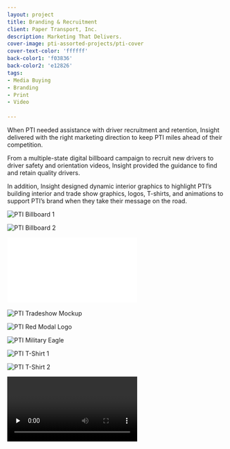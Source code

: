 ```yaml
---
layout: project
title: Branding & Recruitment
client: Paper Transport, Inc.
description: Marketing That Delivers.
cover-image: pti-assorted-projects/pti-cover
cover-text-color: 'ffffff'
back-color1: 'f03836'
back-color2: 'e12826'
tags:
- Media Buying
- Branding
- Print
- Video

---
```


When PTI needed assistance with driver recruitment and retention, Insight delivered with the right marketing direction to keep PTI miles ahead of their competition.

From a multiple-state digital billboard campaign to recruit new drivers to driver safety and orientation videos, Insight provided the guidance to find and retain quality drivers.

In addition, Insight designed dynamic interior graphics to highlight PTI’s building interior and trade show graphics, logos, T-shirts, and animations to support PTI’s brand when they take their message on the road.


<div class="images">

<img class="half first fit" data-aos="fade-up" data-featherlight="/img/projects/pti-assorted-projects/pti-billboard-mockup-one.jpg"
alt="PTI Billboard 1" src="/img/projects/pti-assorted-projects/pti-billboard-mockup-one.jpg"
srcset="/img/projects/pti-assorted-projects/pti-billboard-mockup-one-2400.jpg 2400w,
/img/projects/pti-assorted-projects/pti-billboard-mockup-one-1800.jpg 1800w,
/img/projects/pti-assorted-projects/pti-billboard-mockup-one-1200.jpg 1200w,
/img/projects/pti-assorted-projects/pti-billboard-mockup-one-900.jpg 900w,
/img/projects/pti-assorted-projects/pti-billboard-mockup-one-600.jpg 600w,
/img/projects/pti-assorted-projects/pti-billboard-mockup-one-400.jpg 400w" />

<img class="half last fit" data-aos="fade-up" data-featherlight="/img/projects/pti-assorted-projects/pti-billboard-mockup-two.jpg"
alt="PTI Billboard 2" src="/img/projects/pti-assorted-projects/pti-billboard-mockup-two.jpg"
srcset="/img/projects/pti-assorted-projects/pti-billboard-mockup-two-2400.jpg 2400w,
/img/projects/pti-assorted-projects/pti-billboard-mockup-two-1800.jpg 1800w,
/img/projects/pti-assorted-projects/pti-billboard-mockup-two-1200.jpg 1200w,
/img/projects/pti-assorted-projects/pti-billboard-mockup-two-900.jpg 900w,
/img/projects/pti-assorted-projects/pti-billboard-mockup-two-600.jpg 600w,
/img/projects/pti-assorted-projects/pti-billboard-mockup-two-400.jpg 400w" />

</div>

<iframe src="//www.youtube.com/embed/HyTetqJWkyk" frameborder="0" allowfullscreen></iframe>


<div class="images">

<img class="full fit" data-aos="fade-up" data-featherlight="/img/projects/pti-assorted-projects/pti-tradeshow-mockup.jpg"
alt="PTI Tradeshow Mockup" src="/img/projects/pti-assorted-projects/pti-tradeshow-mockup.jpg"
srcset="/img/projects/pti-assorted-projects/pti-tradeshow-mockup-2400.jpg 2400w,
/img/projects/pti-assorted-projects/pti-tradeshow-mockup-1800.jpg 1800w,
/img/projects/pti-assorted-projects/pti-tradeshow-mockup-1200.jpg 1200w,
/img/projects/pti-assorted-projects/pti-tradeshow-mockup-900.jpg 900w,
/img/projects/pti-assorted-projects/pti-tradeshow-mockup-600.jpg 600w,
/img/projects/pti-assorted-projects/pti-tradeshow-mockup-400.jpg 400w" />

<img class="half first fit" data-aos="fade-up" data-featherlight="/img/projects/pti-assorted-projects/pti-red-modal-logo.jpg"
alt="PTI Red Modal Logo" src="/img/projects/pti-assorted-projects/pti-red-modal-logo.jpg"
srcset="/img/projects/pti-assorted-projects/pti-red-modal-logo-2400.jpg 2400w,
/img/projects/pti-assorted-projects/pti-red-modal-logo-1800.jpg 1800w,
/img/projects/pti-assorted-projects/pti-red-modal-logo-1200.jpg 1200w,
/img/projects/pti-assorted-projects/pti-red-modal-logo-900.jpg 900w,
/img/projects/pti-assorted-projects/pti-red-modal-logo-600.jpg 600w,
/img/projects/pti-assorted-projects/pti-red-modal-logo-400.jpg 400w" />

<img class="half last fit" data-aos="fade-up" data-featherlight="/img/projects/pti-assorted-projects/pti-military-eagle.jpg"
alt="PTI Military Eagle" src="/img/projects/pti-assorted-projects/pti-military-eagle.jpg"
srcset="/img/projects/pti-assorted-projects/pti-military-eagle-2400.jpg 2400w,
/img/projects/pti-assorted-projects/pti-military-eagle-1800.jpg 1800w,
/img/projects/pti-assorted-projects/pti-military-eagle-1200.jpg 1200w,
/img/projects/pti-assorted-projects/pti-military-eagle-900.jpg 900w,
/img/projects/pti-assorted-projects/pti-military-eagle-600.jpg 600w,
/img/projects/pti-assorted-projects/pti-military-eagle-400.jpg 400w" />


</div>

<div class="images">

<img class="half first fit" data-aos="fade-up" data-featherlight="/img/projects/pti-assorted-projects/pti-tshirt-mockup-one-1800.jpg"
alt="PTI T-Shirt 1" src="/img/projects/pti-assorted-projects/pti-tshirt-mockup-one-1800.jpg"
srcset="/img/projects/pti-assorted-projects/pti-tshirt-mockup-one-1800-2400.jpg 2400w,
/img/projects/pti-assorted-projects/pti-tshirt-mockup-one-1800-1800.jpg 1800w,
/img/projects/pti-assorted-projects/pti-tshirt-mockup-one-1800-1200.jpg 1200w,
/img/projects/pti-assorted-projects/pti-tshirt-mockup-one-1800-900.jpg 900w,
/img/projects/pti-assorted-projects/pti-tshirt-mockup-one-1800-600.jpg 600w,
/img/projects/pti-assorted-projects/pti-tshirt-mockup-one-1800-400.jpg 400w" />

<img class="half last fit" data-aos="fade-up" data-featherlight="/img/projects/pti-assorted-projects/pti-tshirt-mockup-two-1800.jpg"
alt="PTI T-Shirt 2" src="/img/projects/pti-assorted-projects/pti-tshirt-mockup-two-1800.jpg"
srcset="/img/projects/pti-assorted-projects/pti-tshirt-mockup-two-1800-2400.jpg 2400w,
/img/projects/pti-assorted-projects/pti-tshirt-mockup-two-1800-1800.jpg 1800w,
/img/projects/pti-assorted-projects/pti-tshirt-mockup-two-1800-1200.jpg 1200w,
/img/projects/pti-assorted-projects/pti-tshirt-mockup-two-1800-900.jpg 900w,
/img/projects/pti-assorted-projects/pti-tshirt-mockup-two-1800-600.jpg 600w,
/img/projects/pti-assorted-projects/pti-tshirt-mockup-two-1800-400.jpg 400w" />

</div>

<div class="spacer"></div>

<video autoplay loop preload="none">
  <source src="/video/pti-assorted-projects/pti-animated-logo.mp4" type="video/mp4">
    Your browser does not support the video tag.
</video>
